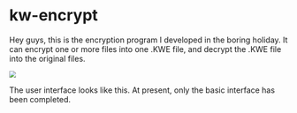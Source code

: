 # kw-encrypt

Hey guys, this is the encryption program I developed in the boring holiday. It can encrypt one or more files into one .KWE file, and decrypt the .KWE file into the original files.



<img src="http://fs.fe80.in:25000/img/kwe.png" style="zoom:75%;" />



The user interface looks like this. At present, only the basic interface has been completed.
